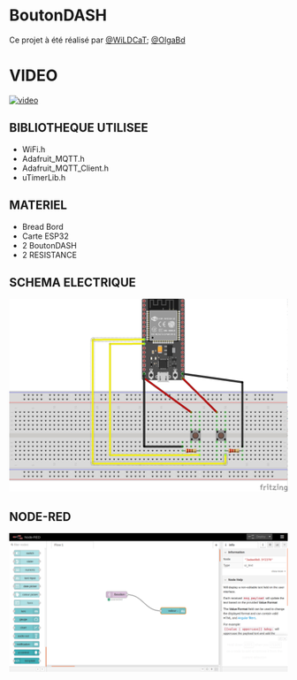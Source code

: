 # BoutonDASH
Ce projet à été réalisé par [@WiLDCaT](https://github.com/wildcat7534); [@OlgaBd](https://github.com/olgaBd)
# VIDEO
[![video](https://img.youtube.com/vi/WfB8pfKr62g/0.jpg)](https://www.youtube.com/watch?v=WfB8pfKr62g)

## BIBLIOTHEQUE UTILISEE
+ WiFi.h
+ Adafruit_MQTT.h
+ Adafruit_MQTT_Client.h
+ uTimerLib.h

## MATERIEL
- Bread Bord
- Carte ESP32
- 2 BoutonDASH
- 2 RESISTANCE 

## SCHEMA ELECTRIQUE

![photo: ](ButtonDASH-fritz.jpg)

## NODE-RED

![photo: ](ButtonDASH-node-red.png)

